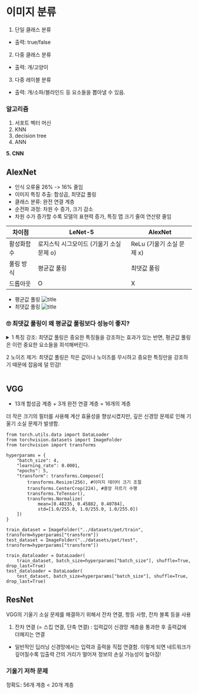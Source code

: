 # 이미지 분류
1. 단일 클래스 분류
- 출력: true/false
2. 다중 클래스 분류
- 출력: 개/고양이
3. 다중 레이블 분류
- 출력: 개/소파/블라인드 등 요소들을 뽑아낼 수 있음.
### 알고리즘
1. 서포트 벡터 머신
2. KNN
3. decision tree
4. ANN

**5. CNN**
## AlexNet
- 인식 오류율 26% -> 16% 줄임
- 이미지 특징 추출: 합성곱, 최댓값 풀링
- 클래스 분류: 완전 연결 계층
- 순전파 과정: 차원 수 증가, 크기 감소
- 차원 수가 증가할 수록 모델의 표현력 증가, 특징 맵 크기 줄여 연산량 줄임

| 차이점 | LeNet-5 | AlexNet |
| --- | --- | --- |
| 활성화함수 | 로지스틱 시그모이드 (기울기 소실 문제 o) | ReLu (기울기 소실 문제 x) |
| 풀링 방식 | 평균값 풀링 | 최댓값 풀링 |
| 드롭아웃 | O | X |

- 평균값 풀링
![title](https://img1.daumcdn.net/thumb/R1280x0/?scode=mtistory2&fname=https%3A%2F%2Fblog.kakaocdn.net%2Fdn%2FbMAgeP%2Fbtq1JAU6zSX%2F6bpqiUk2dbyzDpXNtq4k11%2Fimg.png)   
- 최댓값 풀링
![title](https://img1.daumcdn.net/thumb/R1280x0/?scode=mtistory2&fname=https%3A%2F%2Fblog.kakaocdn.net%2Fdn%2FJaok0%2Fbtq1JWcvag0%2FOcVGTPPWoUlIhcRZVP3k1k%2Fimg.png)

### 🙄 최댓값 풀링이 왜 평균값 풀링보다 성능이 좋지?

<details><summary>
1 특징 강조: 최댓값 풀링은 중요한 특징들을 강조하는 효과가 있는 반면, 평균값 풀링은 이런 중요한 요소들을 희석해버린다.

2 노이즈 제거: 최댓값 풀링은 작은 값이나 노이즈를 무시하고 중요한 특징만을 강조하기 때문에 잡음에 덜 민감!
</summary></details>

## VGG
- 13개 합성곱 계층 + 3개 완전 연결 계층 = 16개의 계층

더 작은 크기의 필터를 사용해 계산 효율성을 향상시켰지만, 깊은 신경망 문제로 인해 기울기 소실 문제가 발생함.

```
from torch.utils.data import DataLoader
from torchvision.datasets import ImageFolder
from torchvision import transforms

hyperparams = {
    "batch_size": 4,
    "learning_rate": 0.0001,
    "epochs": 5,
    "transform": transforms.Compose([
        transforms.Resize(256), #이미지 데이터 크기 조절
        transforms.CenterCrop(224), #중앙 자르기 수행
        transforms.ToTensor(),
        transforms.Normalize(
            mean=[0.48235, 0.45882, 0.40784], 
            std=[1.0/255.0, 1.0/255.0, 1.0/255.0])
    ])
}

train_dataset = ImageFolder("../datasets/pet/train", transform=hyperparams["transform"])
test_dataset = ImageFolder("../datasets/pet/test", transform=hyperparams["transform"])

train_dataloader = DataLoader(
    train_dataset, batch_size=hyperparams["batch_size"], shuffle=True, drop_last=True)
test_dataloader = DataLoader(
    test_dataset, batch_size=hyperparams["batch_size"], shuffle=True, drop_last=True)
```
## ResNet
VGG의 기울기 소실 문제를 해결하기 위해서
잔차 연결, 항등 사항, 잔차 블록 등을 사용
 
1. 잔차 연결 (= 스킵 연결, 단축 연결)
: 입력값이 신경망 계층을 통과한 후 출력값에 더해지는 연결
- 일반적인 딥러닝 신경망에서는 입력과 출력을 직접 연결함. 이렇게 되면 네트워크가 깊어질수록 입출력 간의 거리가 멀어져 정보의 손실 가능성이 높아짐!

### 기울기 저하 문제
정확도: 56개 계층 < 20개 계층

